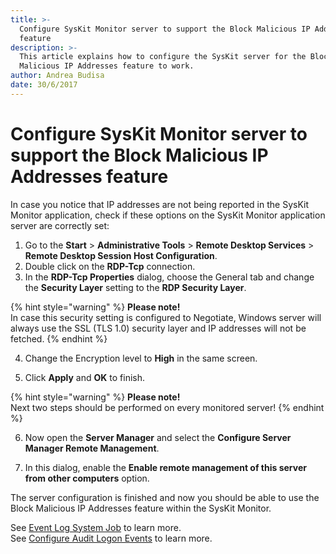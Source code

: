 ```yaml
---
title: >-
  Configure SysKit Monitor server to support the Block Malicious IP Addresses
  feature
description: >-
  This article explains how to configure the SysKit server for the Block
  Malicious IP Addresses feature to work.
author: Andrea Budisa
date: 30/6/2017
---
```


# Configure SysKit Monitor server to support the Block Malicious IP Addresses feature

In case you notice that IP addresses are not being reported in the SysKit Monitor application, check if these options on the SysKit Monitor application server are correctly set:

1. Go to the **Start** &gt; **Administrative Tools** &gt; **Remote Desktop Services** &gt; **Remote Desktop Session Host Configuration**.
2. Double click on the **RDP-Tcp** connection.
3. In the **RDP-Tcp Properties** dialog, choose the General tab and change the **Security Layer** setting to the **RDP Security Layer**.

{% hint style="warning" %}
**Please note!**  
In case this security setting is configured to Negotiate, Windows server will always use the SSL \(TLS 1.0\) security layer and IP addresses will not be fetched.
{% endhint %}

4. Change the Encryption level to **High** in the same screen.

5. Click **Apply** and **OK** to finish.

{% hint style="warning" %}
**Please note!**  
Next two steps should be performed on every monitored server!
{% endhint %}

6. Now open the **Server Manager** and select the **Configure Server Manager Remote Management**.

7. In this dialog, enable the **Enable remote management of this server from other computers** option.

The server configuration is finished and now you should be able to use the Block Malicious IP Addresses feature within the SysKit Monitor.

See [Event Log System Job](../../get-to-know-syskit-monitor/backstage-screen/configuration/options.md#extract-event-log) to learn more.  
See [Configure Audit Logon Events](configure-audit-logon-events.md) to learn more.

